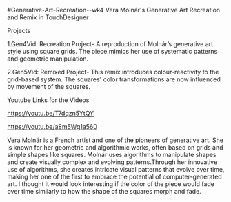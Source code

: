  #Generative-Art-Recreation--wk4
 Vera Molnár's Generative Art Recreation and Remix in TouchDesigner

Projects

1.Gen4Vid: Recreation Project- A reproduction of Molnár’s generative art style using square grids. The piece mimics her use of systematic patterns and geometric manipulation.

2.Gen5Vid: Remixed Project- This remix introduces colour-reactivity to the grid-based system. The squares' color transformations are now influenced by movement of the squares.


Youtube Links for the Videos

https://youtu.be/T7dqzn5YtQY

https://youtu.be/a8m5Wg1a560

Vera Molnár is a French artist and one of the pioneers of generative art. She is known for her geometric and algorithmic works, often based on grids and simple shapes like squares. Molnár uses algorithms to manipulate shapes and create visually complex and evolving patterns.Through her innovative use of algorithms, she creates intricate visual patterns that evolve over time, making her one of the first to embrace the potential of computer-generated art. I thought it would look interesting if the color of the piece would fade over time similarly to how the shape of the squares morph and fade.
